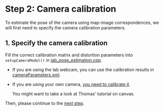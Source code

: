 # Step 2: Camera calibration
To estimate the pose of the camera using map-image correspondences, we will first need to specify the camera calibration parameters.

## 1. Specify the camera calibration
Fill the correct calibration matrix and distortion parameters into `setupCameraModel()` in [lab_pose_estimation.cpp](../lab_pose_estimation.cpp).

- If you are using the lab webcam, you can use the calibration results in [cameraParameters.xml](../cameraParameters.xml).
- If you are using your own camera, [you need to calibrate it](https://docs.opencv.org/4.5.5/d7/d21/tutorial_interactive_calibration.html).

  You might want to take a look at Thomas' tutorial on canvas.

Then, please continue to the [next step](3-implement-homography-based-pose-estimation.md).